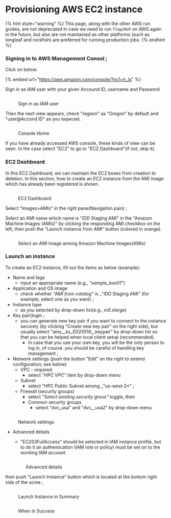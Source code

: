 # Provisioning AWS EC2 instance

{% hint style="warning" %}
This page, along with the other AWS run guides, are not deprecated in case we need to run `flepiMoP` on AWS again in the future, but also are not maintained as other platforms (such as longleaf and rockfish) are preferred for running production jobs.
{% endhint %}

### Signing in to AWS Management Consol ;

Click on below:

{% embed url="https://aws.amazon.com/console/?nc1=h_ls" %}

Sign in as IAM user with your given Accound ID, username and Password

<figure><img src="../../.gitbook/assets/スクリーンショット 2022-10-14 10.07.24.png" alt=""><figcaption><p>Sign in as IAM user</p></figcaption></figure>

&#x20;Then the next view appears, check "regeon" as "Oregon" by default and "user@Accond ID" as you expeced.

<figure><img src="../../.gitbook/assets/スクリーンショット 2022-10-14 10.10.02.png" alt=""><figcaption><p>Console Home</p></figcaption></figure>

If you have already accessed AWS console, these kinds of view can be seen. In the case select "EC2" to go to "EC2 Dashboard"(if not, skip it).

### EC2 Dashboard

In this EC2 Dashboard, we can maintain the EC2 boxes from creation to deletion. In this section, how to create an EC2 instance from the AMI image which has already been registered is shown.

<figure><img src="../../.gitbook/assets/スクリーンショット 2022-10-14 10.22.56.png" alt=""><figcaption><p>EC2 Dashboard</p></figcaption></figure>

Select "Images>AMIs" in the right pane(Navigation pain) ;

Select an AMI name which name is "IDD Staging AMI" in the "Amazon Machine Images (AMIs)"  by clicking the responding AMI checkbox on the left, then push the  "Launch instance from AMI" button (colored in orange).

<figure><img src="../../.gitbook/assets/スクリーンショット 2022-10-14 10.31.32.png" alt=""><figcaption><p>Select an AMI Image among Amazon Machine Images(AMIs)</p></figcaption></figure>

### Launch an instance

To create an EC2 instance, fill out the items as below (example):

* Name and tags
  * input an appropriate name (e.g., _"sample\_box01"_)
* Application and OS image
  * check whether _"AMI from catalog"_ is _"IDD Staging AMI" (for example; select one as you want) ;
* Instance type
  * as you selected by drop-down list(e.g., _m5.xlarge_)
* Key pair(login ;
  * you can generate new key pair if you want to connect to the instance securely (by clicking "Create new key pair" on the right side), but usually select "ams\__ks\_ED25519\__keypair" by drop-down list so that you can be helped when local client setup (recommended).
    * In case that you use your own key, you will be the only person to log in, of course. you should be careful of handling key management ;
* Network settings (push the button "Edit" on the right to extend configuration; see below)
  * VPC - required
    * select _"HPC VPC"_ item by drop-down menu
  * Subnet
    * select "HPC Public Subnet among _"us-west-2\*" ;
  * Firewall (security groups)
    * select "_Select existing security grous"_ toggle, then
    * Common security groups
      * select "dvc_usa" and "dvc\__usa2" by drop-down menu

<figure><img src="../../.gitbook/assets/スクリーンショット 2022-10-14 12.48.08.png" alt=""><figcaption><p>Network settings </p></figcaption></figure>

*   Advanced details

    * "EC2S3FullAccess" should be setected in IAM instance profile, but to do it an authentication (IAM role or policy) must be set on to the working IAM account



    <figure><img src="../../.gitbook/assets/スクリーンショット 2022-11-23 午前11.58.58.png" alt=""><figcaption><p>Advanced details</p></figcaption></figure>



then push "Launch Instance" button which is located at the bottom right side of the scree ;

<figure><img src="../../.gitbook/assets/スクリーンショット 2022-10-14 12.50.32.png" alt=""><figcaption><p>Launch Instance in Summary</p></figcaption></figure>

<figure><img src="../../.gitbook/assets/スクリーンショット 2022-10-14 12.51.59.png" alt=""><figcaption><p>When in Success</p></figcaption></figure>

